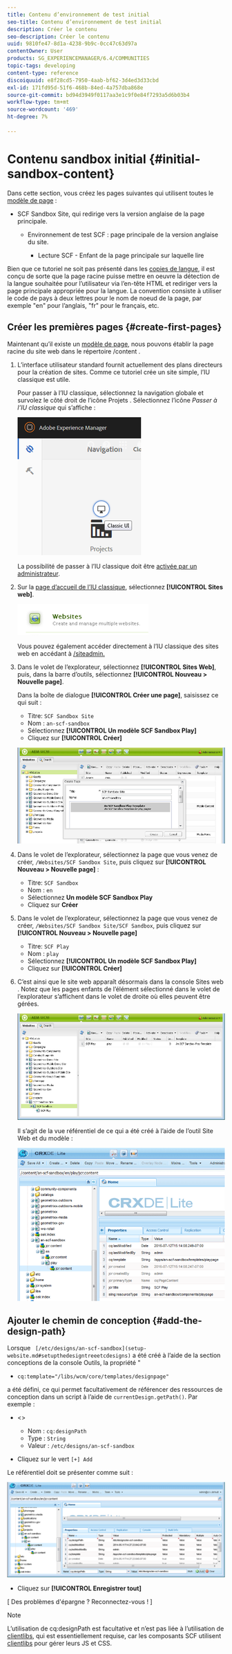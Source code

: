 ```yaml
---
title: Contenu d’environnement de test initial
seo-title: Contenu d’environnement de test initial
description: Créer le contenu
seo-description: Créer le contenu
uuid: 9810fe47-8d1a-4238-9b9c-0cc47c63d97a
contentOwner: User
products: SG_EXPERIENCEMANAGER/6.4/COMMUNITIES
topic-tags: developing
content-type: reference
discoiquuid: e8f28cd5-7950-4aab-bf62-3d4ed3d33cbd
exl-id: 171fd95d-51f6-468b-84ed-4a757dba868e
source-git-commit: bd94d3949f0117aa3e1c9f0e84f7293a5d6b03b4
workflow-type: tm+mt
source-wordcount: '469'
ht-degree: 7%

---
```


# Contenu sandbox initial {#initial-sandbox-content}

Dans cette section, vous créez les pages suivantes qui utilisent toutes le [modèle de page](initial-app.md#createthepagetemplate) :

* SCF Sandbox Site, qui redirige vers la version anglaise de la page principale.

   * Environnement de test SCF : page principale de la version anglaise du site.

      * Lecture SCF - Enfant de la page principale sur laquelle lire

Bien que ce tutoriel ne soit pas présenté dans les [copies de langue](../../help/sites-administering/tc-prep.md), il est conçu de sorte que la page racine puisse mettre en oeuvre la détection de la langue souhaitée pour l’utilisateur via l’en-tête HTML et rediriger vers la page principale appropriée pour la langue. La convention consiste à utiliser le code de pays à deux lettres pour le nom de noeud de la page, par exemple &quot;en&quot; pour l’anglais, &quot;fr&quot; pour le français, etc.

## Créer les premières pages {#create-first-pages}

Maintenant qu’il existe un [modèle de page](initial-app.md#createthepagetemplate), nous pouvons établir la page racine du site web dans le répertoire /content .

1. L’interface utilisateur standard fournit actuellement des plans directeurs pour la création de sites. Comme ce tutoriel crée un site simple, l’IU classique est utile.

   Pour passer à l’IU classique, sélectionnez la navigation globale et survolez le côté droit de l’icône Projets . Sélectionnez l’icône *Passer à l’IU classique* qui s’affiche :

   ![chlimage_1-36](assets/chlimage_1-36.png)

   La possibilité de passer à l’IU classique doit être [activée par un administrateur](../../help/sites-administering/enable-classic-ui.md).

1. Sur la [page d’accueil de l’IU classique](http://localhost:4502/welcome.html), sélectionnez **[!UICONTROL Sites web]**.

   ![chlimage_1-37](assets/chlimage_1-37.png)

   Vous pouvez également accéder directement à l’IU classique des sites web en accédant à [/siteadmin.](http://localhost:4502/siteadmin)

1. Dans le volet de l’explorateur, sélectionnez **[!UICONTROL Sites Web]**, puis, dans la barre d’outils, sélectionnez **[!UICONTROL Nouveau > Nouvelle page]**.

   Dans la boîte de dialogue **[!UICONTROL Créer une page]**, saisissez ce qui suit :

   * Titre: `SCF Sandbox Site`
   * Nom : `an-scf-sandbox`
   * Sélectionnez **[!UICONTROL Un modèle SCF Sandbox Play]**
   * Cliquez sur **[!UICONTROL Créer]**

   ![chlimage_1-38](assets/chlimage_1-38.png)

1. Dans le volet de l’explorateur, sélectionnez la page que vous venez de créer, `/Websites/SCF Sandbox Site`, puis cliquez sur **[!UICONTROL Nouveau > Nouvelle page]** :

   * Titre: `SCF Sandbox`
   * Nom : `en`
   * Sélectionnez **Un modèle SCF Sandbox Play**
   * Cliquez sur **Créer**

1. Dans le volet de l’explorateur, sélectionnez la page que vous venez de créer, `/Websites/SCF Sandbox Site/SCF Sandbox`, puis cliquez sur **[!UICONTROL Nouveau > Nouvelle page]**

   * Titre: `SCF Play`
   * Nom : `play`
   * Sélectionnez **[!UICONTROL Un modèle SCF Sandbox Play]**
   * Cliquez sur **[!UICONTROL Créer]**

1. C’est ainsi que le site web apparaît désormais dans la console Sites web . Notez que les pages enfants de l’élément sélectionné dans le volet de l’explorateur s’affichent dans le volet de droite où elles peuvent être gérées.

   ![chlimage_1-39](assets/chlimage_1-39.png)

   Il s’agit de la vue référentiel de ce qui a été créé à l’aide de l’outil Site Web et du modèle :

   ![chlimage_1-40](assets/chlimage_1-40.png)

## Ajouter le chemin de conception {#add-the-design-path}

Lorsque ` [/etc/designs/an-scf-sandbox](setup-website.md#setupthedesigntreeetcdesigns)` a été créé à l’aide de la section conceptions de la console Outils, la propriété &quot;

* `cq:template="/libs/wcm/core/templates/designpage"`

a été défini, ce qui permet facultativement de référencer des ressources de conception dans un script à l’aide de `currentDesign.getPath()`. Par exemple :

* &lt;>


   * Nom : `cq:designPath`
   * Type : `String`
   * Valeur : `/etc/designs/an-scf-sandbox`

* Cliquez sur le vert `[+] Add`

Le référentiel doit se présenter comme suit :

![chlimage_1-41](assets/chlimage_1-41.png)

* Cliquez sur **[!UICONTROL Enregistrer tout]**

[ Des problèmes d&#39;épargne ? Reconnectez-vous ! ]

>[!NOTE]
>
>L’utilisation de cq:designPath est facultative et n’est pas liée à l’utilisation de [clientlibs](develop-app.md#includeclientlibsintemplate), qui est essentiellement requise, car les composants SCF utilisent [clientlibs](client-customize.md#clientlibs-for-scf) pour gérer leurs JS et CSS.
